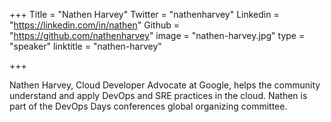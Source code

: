+++
Title = "Nathen Harvey"
Twitter = "nathenharvey"
Linkedin = "https://linkedin.com/in/nathen"
Github = "https://github.com/nathenharvey"
image = "nathen-harvey.jpg"
type = "speaker"
linktitle = "nathen-harvey"

+++

Nathen Harvey, Cloud Developer Advocate at Google, helps the community understand and apply DevOps and SRE practices in the cloud. Nathen is part of the DevOps Days conferences global organizing committee.

